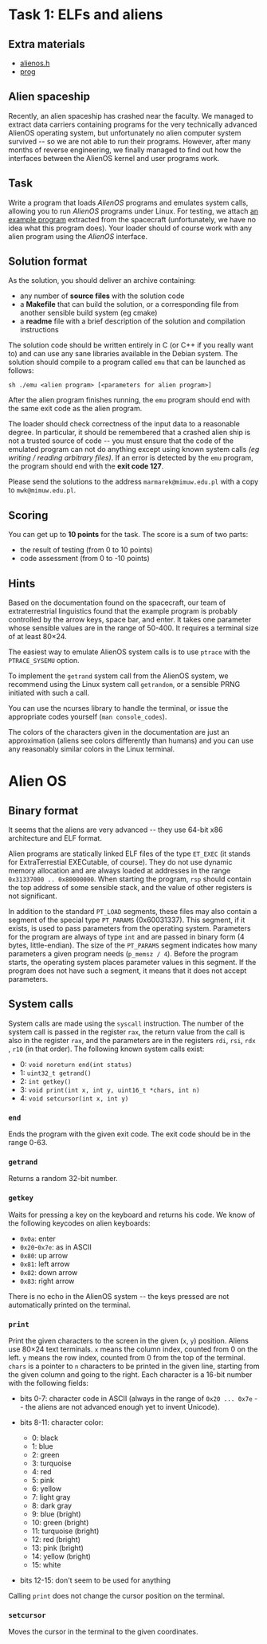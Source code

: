 # Task 1: ELFs and aliens

## Extra materials

- [alienos.h](http://students.mimuw.edu.pl/ZSO/PUBLIC-SO/2017-2018/_build/html/_downloads/alienos.h)
- [prog](http://students.mimuw.edu.pl/ZSO/PUBLIC-SO/2017-2018/_build/html/_downloads/prog)

## Alien spaceship

Recently, an alien spaceship has crashed near the faculty. We managed
to extract data carriers containing programs for the very technically
advanced AlienOS operating system, but unfortunately no alien computer
system survived -- so we are not able to run their programs. However,
after many months of reverse engineering, we finally managed to find
out how the interfaces between the AlienOS kernel and user programs work.

## Task

Write a program that loads _AlienOS_ programs and emulates system calls,
allowing you to run _AlienOS_ programs under Linux. For testing, we attach
[an example program](http://students.mimuw.edu.pl/ZSO/PUBLIC-SO/2017-2018/_build/html/_downloads/prog)
extracted from the spacecraft (unfortunately, we have no idea what this
program does).  Your loader should of course work with any alien program
using the _AlienOS_ interface.

## Solution format

As the solution, you should deliver an archive containing:

- any number of __source files__ with the solution code
- a __Makefile__ that can build the solution, or a corresponding file from
  another sensible build system (eg cmake)
- a __readme__ file with a brief description of the solution and compilation
  instructions

The solution code should be written entirely in C (or C++ if you really want to)
and can use any sane libraries available in the Debian system. The solution
should compile to a program called `emu` that can be launched as follows:

``sh
  ./emu <alien program> [<parameters for alien program>]
``

After the alien program finishes running, the `emu` program should end with
the same exit code as the alien program.

The loader should check correctness of the input data to a reasonable degree.
In particular, it should be remembered that a crashed alien ship is not
a trusted source of code -- you must ensure that the code of the emulated
program can not do anything except using known system calls _(eg writing
/ reading arbitrary files)_. If an error is detected by the `emu` program,
the program should end with the __exit code 127__.

Please send the solutions to the address `marmarek@mimuw.edu.pl` with
a copy to `mwk@mimuw.edu.pl`.

## Scoring

You can get up to __10 points__ for the task.  The score is a sum of two parts:

- the result of testing (from 0 to 10 points)
- code assessment (from 0 to -10 points)

## Hints

Based on the documentation found on the spacecraft, our team of extraterrestrial
linguistics found that the example program is probably controlled by the arrow
keys, space bar, and enter. It takes one parameter whose sensible values are
in the range of 50-400. It requires a terminal size of at least 80×24.

The easiest way to emulate AlienOS system calls is to use `ptrace` with
the `PTRACE_SYSEMU` option.

To implement the `getrand` system call from the AlienOS system, we recommend
using the Linux system call `getrandom`, or a sensible PRNG initiated with such a call.

You can use the ncurses library to handle the terminal, or issue the appropriate
codes yourself (`man console_codes`).

The colors of the characters given in the documentation are just an approximation
(aliens see colors differently than humans) and you can use any reasonably
similar colors in the Linux terminal.

# Alien OS

## Binary format

It seems that the aliens are very advanced -- they use 64-bit x86 architecture
and ELF format.

Alien programs are statically linked ELF files of the type `ET_EXEC`
(it stands for ExtraTerrestial EXECutable, of course). They do
not use dynamic memory allocation and are always loaded at addresses in the range
`0x31337000 .. 0x80000000`. When starting the program, `rsp` should contain
the top address of some sensible stack, and the value of other registers is not
significant.

In addition to the standard `PT_LOAD` segments, these files may also contain
a segment of the special type `PT_PARAMS` (0x60031337). This segment, if it
exists, is used to pass parameters from the operating system. Parameters for
the program are always of type `int` and are passed in binary form (4 bytes,
little-endian). The size of the `PT_PARAMS` segment indicates how many
parameters a given program needs (`p_memsz / 4`). Before the program starts,
the operating system places parameter values in this segment. If the program
does not have such a segment, it means that it does not accept parameters.

## System calls

System calls are made using the `syscall` instruction.  The number of the
system call is passed in the register `rax`, the return value from the call
is also in the register `rax`, and the parameters are in the registers
`rdi`, `rsi`, `rdx` , `r10` (in that order).  The following known
system calls exist:

- 0: `void noreturn end(int status)`
- 1: `uint32_t getrand()`
- 2: `int getkey()`
- 3: `void print(int x, int y, uint16_t *chars, int n)`
- 4: `void setcursor(int x, int y)`

### `end`

Ends the program with the given exit code. The exit code should be in the range 0-63.

### `getrand`

Returns a random 32-bit number.

### `getkey`

Waits for pressing a key on the keyboard and returns his code. We know of
the following keycodes on alien keyboards:

- `0x0a`: enter
- `0x20`-`0x7e`: as in ASCII
- `0x80`: up arrow
- `0x81`: left arrow
- `0x82`: down arrow
- `0x83`: right arrow

There is no echo in the AlienOS system -- the keys pressed are not
automatically printed on the terminal.

### `print`

Print the given characters to the screen in the given (`x`, `y`) position.
Aliens use 80×24 text terminals. `x` means the column index, counted from
0 on the left. `y` means the row index, counted from 0 from the top of
the terminal. `chars` is a pointer to `n` characters to be printed in
the given line, starting from the given column and going to the right.
Each character is a 16-bit number with the following fields:

- bits 0-7: character code in ASCII (always in the range of `0x20 ... 0x7e` -- the aliens are not advanced enough yet to invent Unicode).
- bits 8-11: character color:

  - 0: black
  - 1: blue
  - 2: green
  - 3: turquoise
  - 4: red
  - 5: pink
  - 6: yellow
  - 7: light gray
  - 8: dark gray
  - 9: blue (bright)
  - 10: green (bright)
  - 11: turquoise (bright)
  - 12: red (bright)
  - 13: pink (bright)
  - 14: yellow (bright)
  - 15: white

- bits 12-15: don't seem to be used for anything

Calling `print` does not change the cursor position on the terminal.

### `setcursor`

Moves the cursor in the terminal to the given coordinates.

